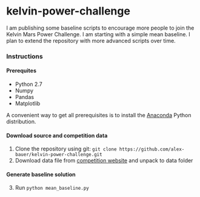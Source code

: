# kelvin-power-challenge

I am publishing some baseline scripts to encourage more people to join the Kelvin Mars Power Challenge. I am starting with a simple mean baseline. I plan to extend the repository with more advanced scripts over time.

### Instructions

#### Prerequites
- Python 2.7
- Numpy
- Pandas
- Matplotlib

A convenient way to get all prerequisites is to install the [Anaconda](https://www.continuum.io/downloads) Python distribution.

#### Download source and competition data

1. Clone the repository using git: `git clone https://github.com/alex-bauer/kelvin-power-challenge.git`
2. Download data file from [competition website](https://kelvins.esa.int/mars-express-power-challenge/data/) and unpack to data folder

#### Generate baseline solution

3. Run `python mean_baseline.py`

